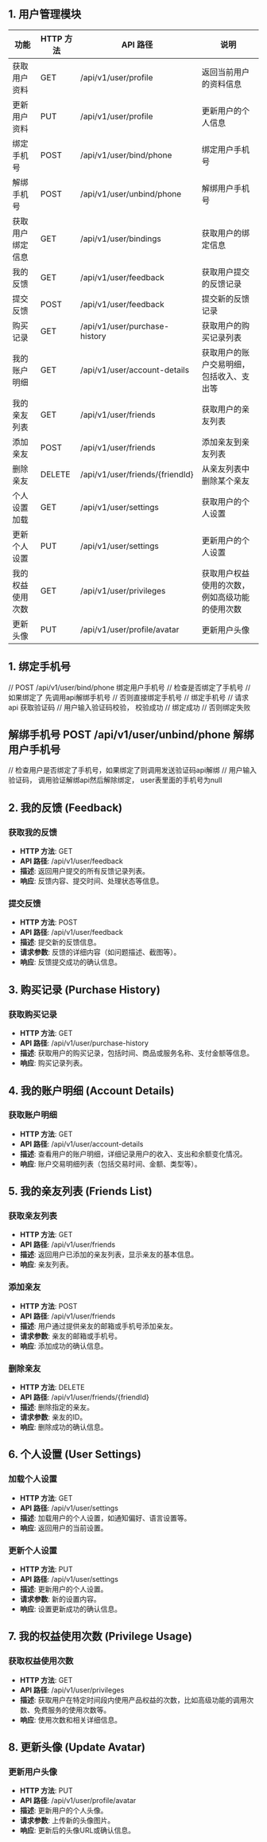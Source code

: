 ## 1. 用户管理模块

| 功能 | HTTP 方法 | API 路径 | 说明 |
|------|-----------|----------|------|
| 获取用户资料 | GET | /api/v1/user/profile | 返回当前用户的资料信息 |
| 更新用户资料 | PUT | /api/v1/user/profile | 更新用户的个人信息 |
| 绑定手机号 | POST | /api/v1/user/bind/phone | 绑定用户手机号 |
| 解绑手机号 | POST | /api/v1/user/unbind/phone | 解绑用户手机号 |
| 获取用户绑定信息 | GET | /api/v1/user/bindings | 获取用户的绑定信息 |
| 我的反馈 | GET | /api/v1/user/feedback | 获取用户提交的反馈记录 |
| 提交反馈 | POST | /api/v1/user/feedback | 提交新的反馈记录 |
| 购买记录 | GET | /api/v1/user/purchase-history | 获取用户的购买记录列表 |
| 我的账户明细 | GET | /api/v1/user/account-details | 获取用户的账户交易明细，包括收入、支出等 |
| 我的亲友列表 | GET | /api/v1/user/friends | 获取用户的亲友列表 |
| 添加亲友 | POST | /api/v1/user/friends | 添加亲友到亲友列表 |
| 删除亲友 | DELETE | /api/v1/user/friends/{friendId} | 从亲友列表中删除某个亲友 |
| 个人设置加载 | GET | /api/v1/user/settings | 获取用户的个人设置 |
| 更新个人设置 | PUT | /api/v1/user/settings | 更新用户的个人设置 |
| 我的权益使用次数 | GET | /api/v1/user/privileges | 获取用户权益使用的次数，例如高级功能的使用次数 |
| 更新头像 | PUT | /api/v1/user/profile/avatar | 更新用户头像 |

## 1. 绑定手机号
// POST	/api/v1/user/bind/phone	绑定用户手机号
// 检查是否绑定了手机号
// 如果绑定了 先调用api解绑手机号
// 否则直接绑定手机号
// 绑定手机号
// 请求 api 获取验证码
// 用户输入验证码校验， 校验成功
// 绑定成功
// 否则绑定失败

## 解绑手机号	POST	/api/v1/user/unbind/phone	解绑用户手机号
// 检查用户是否绑定了手机号，如果绑定了则调用发送验证码api解绑
// 用户输入验证码， 调用验证解绑api然后解除绑定， user表里面的手机号为null

## 2. 我的反馈 (Feedback)

### 获取我的反馈
- **HTTP 方法**: GET
- **API 路径**: /api/v1/user/feedback
- **描述**: 返回用户提交的所有反馈记录列表。
- **响应**: 反馈内容、提交时间、处理状态等信息。

### 提交反馈
- **HTTP 方法**: POST
- **API 路径**: /api/v1/user/feedback
- **描述**: 提交新的反馈信息。
- **请求参数**: 反馈的详细内容（如问题描述、截图等）。
- **响应**: 反馈提交成功的确认信息。

## 3. 购买记录 (Purchase History)

### 获取购买记录
- **HTTP 方法**: GET
- **API 路径**: /api/v1/user/purchase-history
- **描述**: 获取用户的购买记录，包括时间、商品或服务名称、支付金额等信息。
- **响应**: 购买记录列表。

## 4. 我的账户明细 (Account Details)

### 获取账户明细
- **HTTP 方法**: GET
- **API 路径**: /api/v1/user/account-details
- **描述**: 查看用户的账户明细，详细记录用户的收入、支出和余额变化情况。
- **响应**: 账户交易明细列表（包括交易时间、金额、类型等）。

## 5. 我的亲友列表 (Friends List)

### 获取亲友列表
- **HTTP 方法**: GET
- **API 路径**: /api/v1/user/friends
- **描述**: 返回用户已添加的亲友列表，显示亲友的基本信息。
- **响应**: 亲友列表。

### 添加亲友
- **HTTP 方法**: POST
- **API 路径**: /api/v1/user/friends
- **描述**: 用户通过提供亲友的邮箱或手机号添加亲友。
- **请求参数**: 亲友的邮箱或手机号。
- **响应**: 添加成功的确认信息。

### 删除亲友
- **HTTP 方法**: DELETE
- **API 路径**: /api/v1/user/friends/{friendId}
- **描述**: 删除指定的亲友。
- **请求参数**: 亲友的ID。
- **响应**: 删除成功的确认信息。

## 6. 个人设置 (User Settings)

### 加载个人设置
- **HTTP 方法**: GET
- **API 路径**: /api/v1/user/settings
- **描述**: 加载用户的个人设置，如通知偏好、语言设置等。
- **响应**: 返回用户的当前设置。

### 更新个人设置
- **HTTP 方法**: PUT
- **API 路径**: /api/v1/user/settings
- **描述**: 更新用户的个人设置。
- **请求参数**: 新的设置内容。
- **响应**: 设置更新成功的确认信息。

## 7. 我的权益使用次数 (Privilege Usage)

### 获取权益使用次数
- **HTTP 方法**: GET
- **API 路径**: /api/v1/user/privileges
- **描述**: 获取用户在特定时间段内使用产品权益的次数，比如高级功能的调用次数、免费服务的使用次数等。
- **响应**: 使用次数和相关详细信息。

## 8. 更新头像 (Update Avatar)

### 更新用户头像
- **HTTP 方法**: PUT
- **API 路径**: /api/v1/user/profile/avatar
- **描述**: 更新用户的个人头像。
- **请求参数**: 上传新的头像图片。
- **响应**: 更新后的头像URL或确认信息。